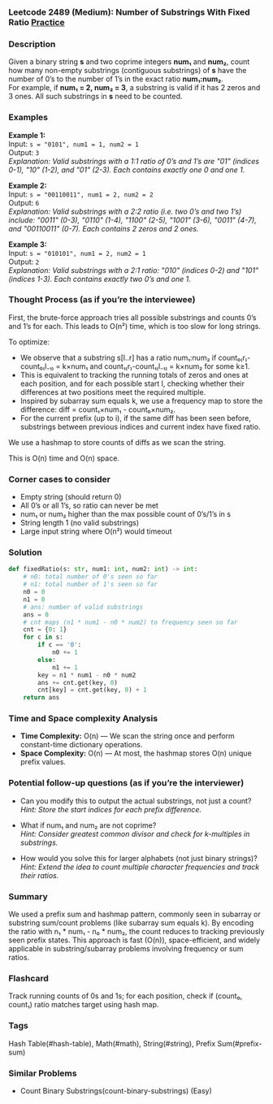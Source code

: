 ### Leetcode 2489 (Medium): Number of Substrings With Fixed Ratio [Practice](https://leetcode.com/problems/number-of-substrings-with-fixed-ratio)

### Description  
Given a binary string **s** and two coprime integers **num₁** and **num₂**, count how many non-empty substrings (contiguous substrings) of **s** have the number of 0’s to the number of 1’s in the exact ratio **num₁:num₂**.  
For example, if **num₁ = 2, num₂ = 3**, a substring is valid if it has 2 zeros and 3 ones. All such substrings in **s** need to be counted.

### Examples  

**Example 1:**  
Input: `s = "0101", num1 = 1, num2 = 1`  
Output: `3`  
*Explanation: Valid substrings with a 1:1 ratio of 0’s and 1’s are "01" (indices 0-1), "10" (1-2), and "01" (2-3). Each contains exactly one 0 and one 1.*

**Example 2:**  
Input: `s = "00110011", num1 = 2, num2 = 2`  
Output: `6`  
*Explanation: Valid substrings with a 2:2 ratio (i.e. two 0’s and two 1’s) include: "0011" (0-3), "0110" (1-4), "1100" (2-5), "1001" (3-6), "0011" (4-7), and "00110011" (0-7). Each contains 2 zeros and 2 ones.*

**Example 3:**  
Input: `s = "010101", num1 = 2, num2 = 1`  
Output: `2`  
*Explanation: Valid substrings with a 2:1 ratio: "010" (indices 0-2) and "101" (indices 1-3). Each contains exactly two 0’s and one 1.*

### Thought Process (as if you’re the interviewee)  
First, the brute-force approach tries all possible substrings and counts 0’s and 1’s for each. This leads to O(n²) time, which is too slow for long strings.

To optimize:
- We observe that a substring s[l..r] has a ratio num₁:num₂ if count₀₍r₎-count₀₍l₋₁₎ = k×num₁ and count₁₍r₎-count₁₍l₋₁₎ = k×num₂ for some k≥1.
- This is equivalent to tracking the running totals of zeros and ones at each position, and for each possible start l, checking whether their differences at two positions meet the required multiple.
- Inspired by subarray sum equals k, we use a frequency map to store the difference: diff = count₁×num₁ - count₀×num₂.
- For the current prefix (up to i), if the same diff has been seen before, substrings between previous indices and current index have fixed ratio.

We use a hashmap to store counts of diffs as we scan the string.

This is O(n) time and O(n) space.

### Corner cases to consider  
- Empty string (should return 0)
- All 0’s or all 1’s, so ratio can never be met
- num₁ or num₂ higher than the max possible count of 0’s/1’s in s
- String length 1 (no valid substrings)
- Large input string where O(n²) would timeout

### Solution

```python
def fixedRatio(s: str, num1: int, num2: int) -> int:
    # n0: total number of 0's seen so far
    # n1: total number of 1's seen so far
    n0 = 0
    n1 = 0
    # ans: number of valid substrings
    ans = 0
    # cnt maps (n1 * num1 - n0 * num2) to frequency seen so far
    cnt = {0: 1}
    for c in s:
        if c == '0':
            n0 += 1
        else:
            n1 += 1
        key = n1 * num1 - n0 * num2
        ans += cnt.get(key, 0)
        cnt[key] = cnt.get(key, 0) + 1
    return ans
```

### Time and Space complexity Analysis  

- **Time Complexity:** O(n) — We scan the string once and perform constant-time dictionary operations.
- **Space Complexity:** O(n) — At most, the hashmap stores O(n) unique prefix values.

### Potential follow-up questions (as if you’re the interviewer)  

- Can you modify this to output the actual substrings, not just a count?  
  *Hint: Store the start indices for each prefix difference.*

- What if num₁ and num₂ are not coprime?  
  *Hint: Consider greatest common divisor and check for k-multiples in substrings.*

- How would you solve this for larger alphabets (not just binary strings)?  
  *Hint: Extend the idea to count multiple character frequencies and track their ratios.*

### Summary
We used a prefix sum and hashmap pattern, commonly seen in subarray or substring sum/count problems (like subarray sum equals k). By encoding the ratio with n₁ \* num₁ - n₀ \* num₂, the count reduces to tracking previously seen prefix states. This approach is fast (O(n)), space-efficient, and widely applicable in substring/subarray problems involving frequency or sum ratios.


### Flashcard
Track running counts of 0s and 1s; for each position, check if (count₀, count₁) ratio matches target using hash map.

### Tags
Hash Table(#hash-table), Math(#math), String(#string), Prefix Sum(#prefix-sum)

### Similar Problems
- Count Binary Substrings(count-binary-substrings) (Easy)